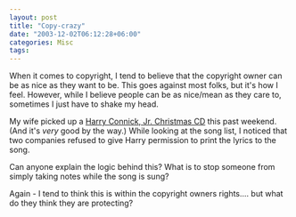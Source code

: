 ```yaml
---
layout: post
title: "Copy-crazy"
date: "2003-12-02T06:12:28+06:00"
categories: Misc 
tags: 
---
```


When it comes to copyright, I tend to believe that the copyright owner can be as nice as they want to be. This goes against most folks, but it's how I feel. However, while I believe people can be as nice/mean as they care to, sometimes I just have to shake my head.

My wife picked up a <a href="http://www.amazon.com/exec/obidos/ASIN/B0000DF00Z/qid=1070376356/sr=2-1/ref=sr_2_1/103-3254848-0227857">Harry Connick, Jr. Christmas CD</a> this past weekend. (And it's <i>very</i> good by the way.) While looking at the song list, I noticed that two companies refused to give Harry permission to print the lyrics to the song.

Can anyone explain the logic behind this? What is to stop someone from simply taking notes while the song is sung?

Again - I tend to think this is within the copyright owners rights.... but what do they think they are protecting?